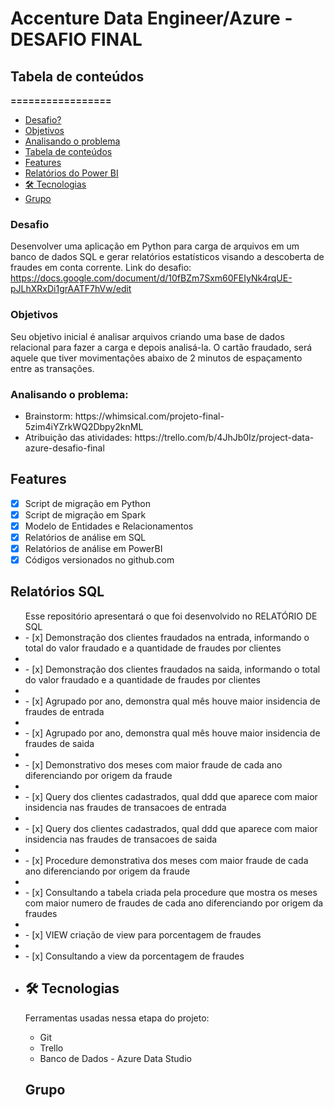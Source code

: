 # Accenture Data Engineer/Azure - DESAFIO FINAL

## Tabela de conteúdos

**=================**

  - [Desafio?](#qual-o-desafio)
  - [Objetivos](#objetivos)
  - [Analisando o problema](#analisando-o-problema)
  - [Tabela de conteúdos](#tabela-de-conteúdos)
  - [Features](#features)
  - [Relatórios do Power BI](#relatórios-do-power-bi)
  - [🛠 Tecnologias](#-tecnologias)
  - [Grupo](#grupo)

### **Desafio**

Desenvolver uma aplicação em Python para carga de arquivos em um banco de dados SQL e gerar relatórios estatísticos visando a descoberta de fraudes em conta corrente.
Link do desafio: https://docs.google.com/document/d/10fBZm7Sxm60FEIyNk4rqUE-pJLhXRxDi1grAATF7hVw/edit

### **Objetivos**

Seu objetivo inicial é analisar arquivos criando uma base de dados relacional para fazer a carga e depois analisá-la. O cartão fraudado, será aquele que tiver movimentações abaixo de 2 minutos de espaçamento entre as transações.

### Analisando o problema:

<ul>
    <li>Brainstorm: https://whimsical.com/projeto-final-5zim4iYZrkWQ2Dbpy2knML</li>
    <li>Atribuição das atividades: https://trello.com/b/4JhJb0Iz/project-data-azure-desafio-final</li>
</ul>

## **Features**

- [x]  Script de migração em Python
- [x]  Script de migração em Spark
- [x]  Modelo de Entidades e Relacionamentos
- [x]  Relatórios de análise em SQL
- [x]  Relatórios de análise em PowerBI 
- [x]  Códigos versionados no github.com

## **Relatórios SQL**

<ul>
  Esse repositório apresentará o que foi desenvolvido no RELATÓRIO DE SQL 

<li>- [x]  Demonstração dos clientes fraudados na entrada, informando o total do valor fraudado e a quantidade de fraudes por clientes<li>
<li>- [x]  Demonstração dos clientes fraudados na saida, informando o total do valor fraudado e a quantidade de fraudes por clientes<li>
<li>- [x]  Agrupado por ano, demonstra qual mês houve maior insidencia de fraudes de entrada<li>
<li>- [x]  Agrupado por ano, demonstra qual mês houve maior insidencia de fraudes de saida<li>
<li>- [x]  Demonstrativo dos meses com maior fraude de cada ano diferenciando por origem da fraude<li>
<li>- [x]  Query dos clientes cadastrados, qual ddd que aparece com maior insidencia nas fraudes de transacoes de entrada<li>
<li>- [x]  Query dos clientes cadastrados, qual ddd que aparece com maior insidencia nas fraudes de transacoes de saida<li>
<li>- [x]  Procedure demonstrativa dos meses com maior fraude de cada ano diferenciando por origem da fraude<li>
<li>- [x]  Consultando a tabela criada pela procedure que mostra os meses com maior numero de fraudes de cada ano diferenciando por origem da fraudes<li>
<li>- [x]  VIEW criação de view para porcentagem de fraudes<li>
<li>- [x]  Consultando a view da porcentagem de fraudes<li>
  
  
## 🛠 Tecnologias 

Ferramentas usadas nessa etapa do projeto:

<ul>
    <li>Git</li>
    <li>Trello</li>
    <li>Banco de Dados - Azure Data Studio</li>
</ul>
  
  

## Grupo


